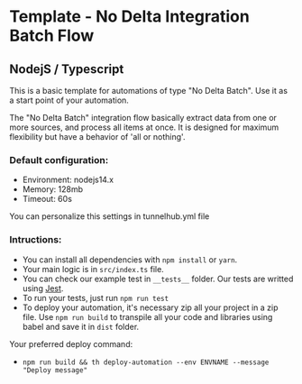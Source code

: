 # Template -  No Delta Integration Batch Flow
## NodejS  / Typescript

This is a basic template for automations of type "No Delta Batch". Use it as a start point of your automation.

The "No Delta Batch" integration flow basically extract data from one or more sources, and process all items at once. It is designed for maximum flexibility but have a behavior of 'all or nothing'.

### Default configuration:
* Environment: nodejs14.x
* Memory: 128mb
* Timeout: 60s

You can personalize this settings in tunnelhub.yml file

### Intructions:
* You can install all dependencies with `npm install` or `yarn`.
* Your main logic is in `src/index.ts` file. 
* You can check our example test in `__tests__` folder. Our tests are writted using [Jest](https://www.npmjs.com/package/jest). 
* To run your tests, just run `npm run test`
* To deploy your automation, it's necessary zip all your project in a zip file. Use `npm run build` to transpile all your code and libraries using babel and save it in `dist` folder.

Your preferred deploy command:
* `npm run build && th deploy-automation --env ENVNAME --message "Deploy message"`
